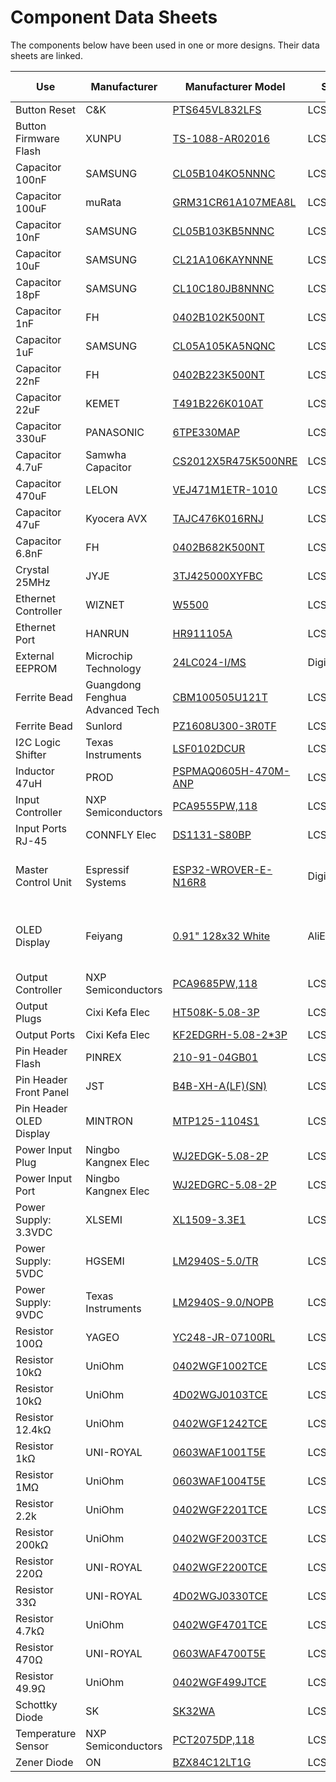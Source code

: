 # Component Data Sheets
The components below have been used in one or more designs. Their data sheets are linked.

| Use | Manufacturer | Manufacturer Model | Supplier | Supplier Part Number | Notes |
|-----|--------------|--------------------|----------|----------------------|-------|
| Button Reset | C&amp;K | [PTS645VL832LFS](https://raw.githubusercontent.com/BrentIO/FireFly/main/controller/hardware/datasheets/C285525.pdf) | LCSC | C285525 | |
| Button Firmware Flash | XUNPU | [TS-1088-AR02016](https://raw.githubusercontent.com/BrentIO/FireFly/main/controller/hardware/datasheets/C720477.pdf) | LCSC/JLCPCB | C720477 | |
| Capacitor 100nF | SAMSUNG | [CL05B104KO5NNNC](https://raw.githubusercontent.com/BrentIO/FireFly/main/controller/hardware/datasheets/C1525.pdf) | LCSC/JLCPCB | C1525 | |
| Capacitor 100uF | muRata | [GRM31CR61A107MEA8L](https://raw.githubusercontent.com/BrentIO/FireFly/main/controller/hardware/datasheets/C883598.pdf) | LCSC/JLCPCB | C883598 | |
| Capacitor 10nF | SAMSUNG | [CL05B103KB5NNNC](https://raw.githubusercontent.com/BrentIO/FireFly/main/controller/hardware/datasheets/C15195.pdf) | LCSC/JLCPCB | C15195 | |
| Capacitor 10uF | SAMSUNG | [CL21A106KAYNNNE](https://raw.githubusercontent.com/BrentIO/FireFly/main/controller/hardware/datasheets/C15850.pdf) | LCSC/JLCPCB | C15850 | |
| Capacitor 18pF | SAMSUNG | [CL10C180JB8NNNC](https://raw.githubusercontent.com/BrentIO/FireFly/main/controller/hardware/datasheets/C1647.pdf) | LCSC/JLCPCB | C1647 | |
| Capacitor 1nF | FH | [0402B102K500NT](https://raw.githubusercontent.com/BrentIO/FireFly/main/controller/hardware/datasheets/C1523.pdf) | LCSC/JLCPCB | C1523 | |
| Capacitor 1uF | SAMSUNG | [CL05A105KA5NQNC](https://raw.githubusercontent.com/BrentIO/FireFly/main/controller/hardware/datasheets/C52923.pdf) | LCSC/JLCPCB | C52923 | |
| Capacitor 22nF | FH | [0402B223K500NT](https://raw.githubusercontent.com/BrentIO/FireFly/main/controller/hardware/datasheets/C1532.pdf) | LCSC/JLCPCB | C1532 | |
| Capacitor 22uF | KEMET | [T491B226K010AT](https://raw.githubusercontent.com/BrentIO/FireFly/main/controller/hardware/datasheets/C117030.pdf) | LCSC/JLCPCB | C117030 | |
| Capacitor 330uF | PANASONIC | [6TPE330MAP](https://raw.githubusercontent.com/BrentIO/FireFly/main/controller/hardware/datasheets/C79112.pdf) | LCSC/JLCPCB | C79112 | |
| Capacitor 4.7uF | Samwha Capacitor | [CS2012X5R475K500NRE](https://raw.githubusercontent.com/BrentIO/FireFly/main/controller/hardware/datasheets/C513770.pdf) | LCSC/JLCPCB | C513770 | |
| Capacitor 470uF | LELON | [VEJ471M1ETR-1010](https://raw.githubusercontent.com/BrentIO/FireFly/main/controller/hardware/datasheets/C176672.pdf) | LCSC/JLCPCB | C176672 | |
| Capacitor 47uF | Kyocera AVX | [TAJC476K016RNJ](https://raw.githubusercontent.com/BrentIO/FireFly/main/controller/hardware/datasheets/C7219.pdf) | LCSC/JLCPCB | C7219 | |
| Capacitor 6.8nF | FH | [0402B682K500NT](https://raw.githubusercontent.com/BrentIO/FireFly/main/controller/hardware/datasheets/C1542.pdf) | LCSC/JLCPCB | C1542 | |
| Crystal 25MHz | JYJE | [3TJ425000XYFBC](https://raw.githubusercontent.com/BrentIO/FireFly/main/controller/hardware/datasheets/C2149071.pdf) | LCSC/JLCPCB | C2149071 | |
| Ethernet Controller | WIZNET | [W5500](https://raw.githubusercontent.com/BrentIO/FireFly/main/controller/hardware/datasheets/W5500.pdf) | LCSC/JLCPCB | C32843 | |
| Ethernet Port | HANRUN | [HR911105A](https://raw.githubusercontent.com/BrentIO/FireFly/main/controller/hardware/datasheets/C12074.pdf) | LCSC/JLCPCB | C12074 | |
| External EEPROM | Microchip Technology | [24LC024-I/MS](https://raw.githubusercontent.com/BrentIO/FireFly/main/controller/hardware/datasheets/24LC024.pdf) | DigiKey | 24LC024-I/MS-ND | 2KB |
| Ferrite Bead | Guangdong Fenghua Advanced Tech | [CBM100505U121T](https://raw.githubusercontent.com/BrentIO/FireFly/main/controller/hardware/datasheets/C316452.pdf) | LCSC/JLCPCB | C316452 | |
| Ferrite Bead | Sunlord | [PZ1608U300-3R0TF](https://raw.githubusercontent.com/BrentIO/FireFly/main/controller/hardware/datasheets/C279766.pdf) | LCSC/JLCPCB | C279766 | |
| I2C Logic Shifter | Texas Instruments | [LSF0102DCUR](https://raw.githubusercontent.com/BrentIO/FireFly/main/controller/hardware/datasheets/LSF010x.pdf) | LCSC/JLCPCB | C964636 | |
| Inductor 47uH | PROD | [PSPMAQ0605H-470M-ANP](https://raw.githubusercontent.com/BrentIO/FireFly/main/controller/hardware/datasheets/C436585.pdf) | LCSC/JLCPCB | C436585 | |
| Input Controller | NXP Semiconductors | [PCA9555PW,118](https://raw.githubusercontent.com/BrentIO/FireFly/main/controller/hardware/datasheets/PCA9555.pdf) | LCSC/JLCPCB | C128392 | |
| Input Ports RJ-45 | CONNFLY Elec | [DS1131-S80BP](https://raw.githubusercontent.com/BrentIO/FireFly/main/controller/hardware/datasheets/C77853.pdf) | LCSC | C77853 | |
| Master Control Unit | Espressif Systems | [ESP32-WROVER-E-N16R8](https://raw.githubusercontent.com/BrentIO/FireFly/main/controller/hardware/datasheets/ESP32-WROVER-E-N16R8.pdf) | DigiKey | 1965-ESP32-WROVER-E-N16R8DKR-ND | [ESP32 Technical Reference](https://raw.githubusercontent.com/BrentIO/FireFly/main/controller/hardware/datasheets/ESP32-Technical-Reference.pdf); 16MB |
| OLED Display | Feiyang | [0.91" 128x32 White](https://raw.githubusercontent.com/BrentIO/FireFly/main/controller/hardware/datasheets/2251832485919024.pdf) | AliExpress | 2251832485919024 | Based on Vishay OLED-128O032D-LPP3N00000 |
| Output Controller | NXP Semiconductors | [PCA9685PW,118](https://raw.githubusercontent.com/BrentIO/FireFly/main/controller/hardware/datasheets/PCA9685.pdf) | LCSC/JLCPCB | C2678753 | |
| Output Plugs | Cixi Kefa Elec | [HT508K-5.08-3P](https://raw.githubusercontent.com/BrentIO/FireFly/main/controller/hardware/datasheets/C577811.pdf) | LCSC | C577811 | Low-profile |
| Output Ports | Cixi Kefa Elec | [KF2EDGRH-5.08-2*3P](https://raw.githubusercontent.com/BrentIO/FireFly/main/controller/hardware/datasheets/C577721.pdf) | LCSC | C577721 | |
| Pin Header Flash | PINREX | [210-91-04GB01](https://raw.githubusercontent.com/BrentIO/FireFly/main/controller/hardware/datasheets/C390680.pdf) | LCSC/JLCPCB | C390680 | |
| Pin Header Front Panel | JST | [B4B-XH-A(LF)(SN)](https://raw.githubusercontent.com/BrentIO/FireFly/main/controller/hardware/datasheets/C144395.pdf) | LCSC | C144395 | |
| Pin Header OLED Display | MINTRON | [MTP125-1104S1](https://raw.githubusercontent.com/BrentIO/FireFly/main/controller/hardware/datasheets/C358686.pdf) | LCSC/JLCPCB | C358686 | |
| Power Input Plug | Ningbo Kangnex Elec | [WJ2EDGK-5.08-2P](https://raw.githubusercontent.com/BrentIO/FireFly/main/controller/hardware/datasheets/C71370.pdf) | LCSC | C71370 | |
| Power Input Port | Ningbo Kangnex Elec | [WJ2EDGRC-5.08-2P](https://raw.githubusercontent.com/BrentIO/FireFly/main/controller/hardware/datasheets/C3697.pdf) | LCSC | C3697 | |
| Power Supply: 3.3VDC | XLSEMI | [XL1509-3.3E1](https://raw.githubusercontent.com/BrentIO/FireFly/main/controller/hardware/datasheets/C74193.pdf) | LCSC/JLCPCB | C74193 | |
| Power Supply: 5VDC | HGSEMI | [LM2940S-5.0/TR](https://raw.githubusercontent.com/BrentIO/FireFly/main/controller/hardware/datasheets/C434496.pdf) | LCSC/JLCPCB | C434496 | |
| Power Supply: 9VDC | Texas Instruments | [LM2940S-9.0/NOPB](https://raw.githubusercontent.com/BrentIO/FireFly/main/controller/hardware/datasheets/C134005.pdf) | LCSC/JLCPCB | C134005 | |
| Resistor 100Ω | YAGEO | [YC248-JR-07100RL](https://raw.githubusercontent.com/BrentIO/FireFly/main/controller/hardware/datasheets/C695200.pdf) | LCSC/JLCPCB | C695200 | |
| Resistor 10kΩ | UniOhm | [0402WGF1002TCE](https://raw.githubusercontent.com/BrentIO/FireFly/main/controller/hardware/datasheets/C25744.pdf) | LCSC/JLCPCB | C25744 | |
| Resistor 10kΩ | UniOhm | [4D02WGJ0103TCE](https://raw.githubusercontent.com/BrentIO/FireFly/main/controller/hardware/datasheets/C25725.pdf) | LCSC/JLCPCB | C25725 | |
| Resistor 12.4kΩ | UniOhm | [0402WGF1242TCE](https://raw.githubusercontent.com/BrentIO/FireFly/main/controller/hardware/datasheets/C11692.pdf) | LCSC/JLCPCB | C11692 | |
| Resistor 1kΩ | UNI-ROYAL | [0603WAF1001T5E](https://raw.githubusercontent.com/BrentIO/FireFly/main/controller/hardware/datasheets/C21190.pdf) | LCSC/JLCPCB | C21190 | |
| Resistor 1MΩ | UniOhm | [0603WAF1004T5E](https://raw.githubusercontent.com/BrentIO/FireFly/main/controller/hardware/datasheets/C22935.pdf) | LCSC/JLCPCB | C22935 | |
| Resistor 2.2k | UniOhm | [0402WGF2201TCE](https://raw.githubusercontent.com/BrentIO/FireFly/main/controller/hardware/datasheets/C25879.pdf) | LCSC/JLCPCB | C25879 | |
| Resistor 200kΩ | UniOhm | [0402WGF2003TCE](https://raw.githubusercontent.com/BrentIO/FireFly/main/controller/hardware/datasheets/C25764.pdf) | LCSC/JLCPCB | C25764 | |
| Resistor 220Ω | UNI-ROYAL | [0402WGF2200TCE](https://raw.githubusercontent.com/BrentIO/FireFly/main/controller/hardware/datasheets/C25091.pdf) | LCSC/JLCPCB | C25091 | |
| Resistor 33Ω | UNI-ROYAL | [4D02WGJ0330TCE](https://raw.githubusercontent.com/BrentIO/FireFly/main/controller/hardware/datasheets/C25501.pdf) | LCSC/JLCPCB | C25501 | |
| Resistor 4.7kΩ | UniOhm | [0402WGF4701TCE](https://raw.githubusercontent.com/BrentIO/FireFly/main/controller/hardware/datasheets/C25900.pdf) | LCSC/JLCPCB | C25900 | |
| Resistor 470Ω | UNI-ROYAL | [0603WAF4700T5E](https://raw.githubusercontent.com/BrentIO/FireFly/main/controller/hardware/datasheets/C23179.pdf) | LCSC/JLCPCB | C23179 | |
| Resistor 49.9Ω | UniOhm | [0402WGF499JTCE](https://raw.githubusercontent.com/BrentIO/FireFly/main/controller/hardware/datasheets/C25120.pdf) | LCSC/JLCPCB | C25120 | |
| Schottky Diode | SK | [SK32WA](https://raw.githubusercontent.com/BrentIO/FireFly/main/controller/hardware/datasheets/C183472.pdf) | LCSC/JLCPCB | C183472 | |
| Temperature Sensor | NXP Semiconductors | [PCT2075DP,118](https://raw.githubusercontent.com/BrentIO/FireFly/main/controller/hardware/datasheets/PCT2075.pdf) | LCSC/JLCPCB | C192518 | |
| Zener Diode | ON | [BZX84C12LT1G](https://raw.githubusercontent.com/BrentIO/FireFly/main/controller/hardware/datasheets/C82475.pdf) | LCSC/JLCPCB | C82475 | |